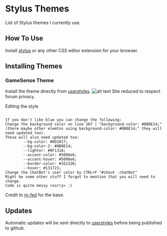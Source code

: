 # Stylus Themes

List of Stylus themes I currently use.

## How To Use

Install [stylus](https://chrome.google.com/webstore/detail/stylus/clngdbkpkpeebahjckkjfobafhncgmne) or any other CSS editor extension for your browser.

## Installing Themes
### GameSense Theme
Install the theme directly from [userstyles](https://userstyles.world/style/10235/gamesense-pub-deep-sky-blue-rainbow-border).
![alt text](https://i.imgur.com/7E8Pg8w.gif)
Site reduced to respect forum privacy.

Editing the style

```

If you don't like blue you can change the following: 
Change the background color on line 267 | "background-color: #0B0E14;" (there maybe other elemtns using background-color: #0B0E14;" they will need updated too).
These will also need updated too:
        --bg-color: #0D1017;
        --bg-color-2: #0B0E14;
        --lighter: #0F131A; 
        --accent-color: #5096e6;
        --accent-hover: #5096e6;
        --border-color: #1E232B;
        --hover: #131721;
Change the ChatBot's user color by CTRL+F "#shout .chatBot"
Might be some other stuff I forgot to mention that you will need to change. 
Code is quite messy <sorry> :)
```

Credit to [m-fed](https://userstyles.world/style/2855/gamesense-pub-theme) for the base.

## Updates

Automatic updates will be sent directly to [userstyles](https://userstyles.world/user/trinlol) before being published to github.

